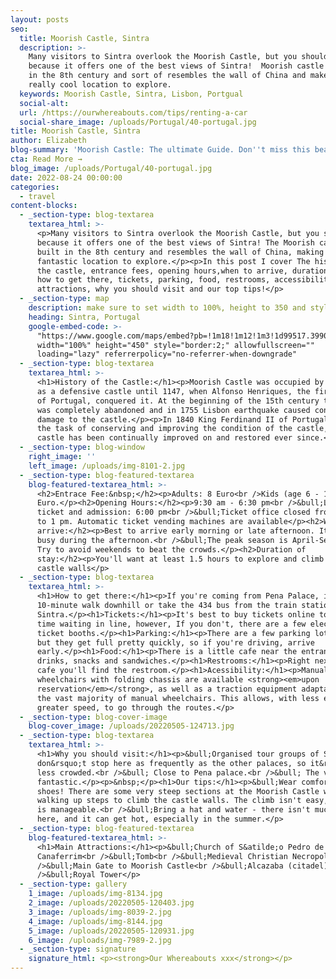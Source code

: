 ```yaml
---
layout: posts
seo:
  title: Moorish Castle, Sintra
  description: >-
    Many visitors to Sintra overlook the Moorish Castle, but you shouldn't
    because it offers one of the best views of Sintra!  Moorish castle was built
    in the 8th century and sort of resembles the wall of China and makes it a
    really cool location to explore. 
  keywords: Moorish Castle, Sintra, Lisbon, Portgual
  social-alt:
  url: /https://ourwhereabouts.com/tips/renting-a-car
  social-share_image: /uploads/Portugal/40-portugal.jpg
title: Moorish Castle, Sintra
author: Elizabeth
blog-summary: 'Moorish Castle: The ultimate Guide. Don''t miss this beautiful castle in Sintra'
cta: Read More →
blog_image: /uploads/Portugal/40-portugal.jpg
date: 2022-08-24 00:00:00
categories:
  - travel
content-blocks:
  - _section-type: blog-textarea
    textarea_html: >-
      <p>Many visitors to Sintra overlook the Moorish Castle, but you shouldn't
      because it offers one of the best views of Sintra! The Moorish castle was
      built in the 8th century and resembles the wall of China, making it a
      fantastic location to explore.</p><p>In this post I cover The history of
      the castle, entrance fees, opening hours,when to arrive, duration of stay,
      how to get there, tickets, parking, food, restrooms, accessibility, main
      attractions, why you should visit and our top tips!</p>
  - _section-type: map
    description: make sure to set width to 100%, height to 350 and style to border 2
    heading: Sintra, Portugal
    google-embed-code: >-
      "https://www.google.com/maps/embed?pb=!1m18!1m12!1m3!1d99517.39902477486!2d-9.467015726379298!3d38.78849764621415!2m3!1f0!2f0!3f0!3m2!1i1024!2i768!4f13.1!3m3!1m2!1s0xd1edac1a7510ee9%3A0x13585cc0b00f573c!2sSintra%2C%20Portugal!5e0!3m2!1sen!2sil!4v1661343345863!5m2!1sen!2sil"
      width="100%" height="450" style="border:2;" allowfullscreen=""
      loading="lazy" referrerpolicy="no-referrer-when-downgrade"
  - _section-type: blog-textarea
    textarea_html: >-
      <h1>History of the Castle:</h1><p>Moorish Castle was occupied by the Moors
      as a defensive castle until 1147, when Alfonso Henriques, the first King
      of Portugal, conquered it. At the beginning of the 15th century the castle
      was completely abandoned and in 1755 Lisbon earthquake caused considerable
      damage to the castle.</p><p>In 1840 King Ferdinand II of Portugal took up
      the task of conserving and improving the condition of the castle, the
      castle has been continually improved on and restored ever since.</p>
  - _section-type: blog-window
    right_image: ''
    left_image: /uploads/img-8101-2.jpg
  - _section-type: blog-featured-textarea
    blog-featured-textarea_html: >-
      <h2>Entrace Fee:&nbsp;</h2><p>Adults: 8 Euro<br />Kids (age 6 - 17): 6.5
      Euro.</p><h2>Opening Hours:</h2><p>9:30 am - 6:30 pm<br />&bull;Last
      ticket and admission: 6:00 pm<br />&bull;Ticket office closed from 12 pm
      to 1 pm. Automatic ticket vending machines are available</p><h2>When to
      arrive:</h2><p>Best to arrive early morning or late afternoon. It gets
      busy during the afternoon.<br />&bull;The peak season is April-September.
      Try to avoid weekends to beat the crowds.</p><h2>Duration of
      stay:</h2><p>You'll want at least 1.5 hours to explore and climb the
      castle walls</p>
  - _section-type: blog-textarea
    textarea_html: >-
      <h1>How to get there:</h1><p>If you're coming from Pena Palace, it's a
      10-minute walk downhill or take the 434 bus from the train station of
      Sintra.</p><h1>Tickets:</h1><p>It's best to buy tickets online to save
      time waiting in line, however, If you don't, there are a few electronic
      ticket booths.</p><h1>Parking:</h1><p>There are a few parking lots nearby,
      but they get full pretty quickly, so if you're driving, arrive
      early.</p><h1>Food:</h1><p>There is a little cafe near the entrance with
      drinks, snacks and sandwiches.</p><h1>Restrooms:</h1><p>Right next to the
      cafe you'll find the restroom.</p><h1>Acessibility:</h1><p>Manual
      wheelchairs with folding chassis are available <strong><em>upon
      reservation</em></strong>, as well as a traction equipment adaptable to
      the vast majority of manual wheelchairs. This allows, with less effort and
      greater speed, to go through the routes.</p>
  - _section-type: blog-cover-image
    blog-cover_image: /uploads/20220505-124713.jpg
  - _section-type: blog-textarea
    textarea_html: >-
      <h1>Why you should visit:</h1><p>&bull;Organised tour groups of Sintra
      don&rsquo;t stop here as frequently as the other palaces, so it&rsquo;s
      less crowded.<br />&bull; Close to Pena palace.<br />&bull; The view is
      fantastic.</p><p>&nbsp;</p><h1>Our tips:</h1><p>&bull;Wear comfortable
      shoes! There are some very steep sections at the Moorish Castle when
      walking up steps to climb the castle walls. The climb isn't easy, but it
      is manageable.<br />&bull;Bring a hat and water - there isn't much shade
      here, and it can get hot, especially in the summer.</p>
  - _section-type: blog-featured-textarea
    blog-featured-textarea_html: >-
      <h1>Main Attractions:</h1><p>&bull;Church of S&atilde;o Pedro de
      Canaferrim<br />&bull;Tomb<br />&bull;Medieval Christian Necropolis<br
      />&bull;Main Gate to Moorish Castle<br />&bull;Alcazaba (citadel)<br
      />&bull;Royal Tower</p>
  - _section-type: gallery
    1_image: /uploads/img-8134.jpg
    2_image: /uploads/20220505-120403.jpg
    3_image: /uploads/img-8039-2.jpg
    4_image: /uploads/img-8144.jpg
    5_image: /uploads/20220505-120931.jpg
    6_image: /uploads/img-7989-2.jpg
  - _section-type: signature
    signature_html: <p><strong>Our Whereabouts xxx</strong></p>
---
```

